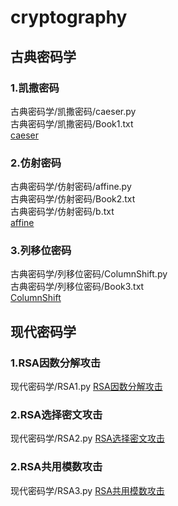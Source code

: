 # cryptography
## 古典密码学
### 1.凯撒密码
古典密码学/凯撒密码/caeser.py  
古典密码学/凯撒密码/Book1.txt  
[caeser](https://github.com/Celint/cryptography/tree/master/古典密码学/凯撒密码)
### 2.仿射密码
古典密码学/仿射密码/affine.py  
古典密码学/仿射密码/Book2.txt  
古典密码学/仿射密码/b.txt  
[affine](https://github.com/Celint/cryptography/tree/master/古典密码学/仿射密码)
### 3.列移位密码
古典密码学/列移位密码/ColumnShift.py  
古典密码学/列移位密码/Book3.txt  
[ColumnShift](https://github.com/Celint/cryptography/tree/master/古典密码学/列移位密码)
## 现代密码学
### 1.RSA因数分解攻击
现代密码学/RSA1.py
[RSA因数分解攻击](https://github.com/Celint/cryptography/tree/master/现代密码学)
### 2.RSA选择密文攻击
现代密码学/RSA2.py
[RSA选择密文攻击](https://github.com/Celint/cryptography/tree/master/现代密码学)
### 2.RSA共用模数攻击
现代密码学/RSA3.py
[RSA共用模数攻击](https://github.com/Celint/cryptography/tree/master/现代密码学)